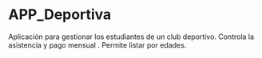# APP_Deportiva
Aplicación para gestionar los estudiantes de un club deportivo. Controla la asistencia y pago mensual . Permite listar por edades. 
